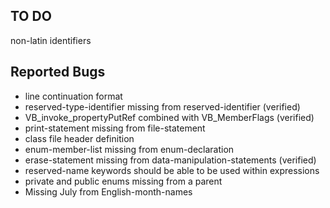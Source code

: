 ## TO DO

non-latin identifiers

## Reported Bugs
* line continuation format
* reserved-type-identifier missing from reserved-identifier (verified)
* VB_invoke_propertyPutRef combined with VB_MemberFlags (verified)
* print-statement missing from file-statement
* class file header definition
* enum-member-list missing from enum-declaration
* erase-statement missing from data-manipulation-statements (verified)
* reserved-name keywords should be able to be used within expressions
* private and public enums missing from a parent
* Missing July from English-month-names
